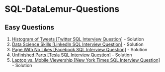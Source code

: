 # SQL-DataLemur-Questions

## Easy Questions

1. [Histogram of Tweets [Twitter SQL Interview Question]](https://datalemur.com/questions/sql-histogram-tweets) - Solution
2. [Data Science Skills [LinkedIn SQL Interview Question]](https://datalemur.com/questions/matching-skills) - Solution
3. [Page With No Likes [Facebook SQL Interview Question]](https://datalemur.com/questions/sql-page-with-no-likes) - Solution
4. [Unfinished Parts [Tesla SQL Interview Question]](https://datalemur.com/questions/tesla-unfinished-parts) - Solution
5. [Laptop vs. Mobile Viewership [New York Times SQL Interview Question]](https://datalemur.com/questions/laptop-mobile-viewership) - Solution
